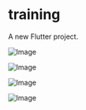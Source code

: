 # training

A new Flutter project.

![Image](https://github.com/user-attachments/assets/0b2aff1d-391a-4520-aaf8-e6d10445389f)

![Image](https://github.com/user-attachments/assets/cc722e33-5106-4ae7-8496-08fc7b0ab924)

![Image](https://github.com/user-attachments/assets/5d3d624d-feba-490a-808c-3aa7333593e2)

![Image](https://github.com/user-attachments/assets/7ab0f4f3-4227-4f92-9abe-e2a192cdca33)
